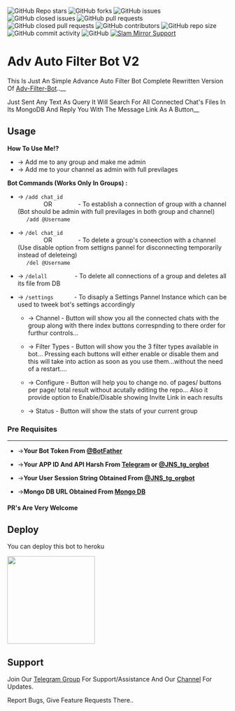 ![GitHub Repo stars](https://img.shields.io/github/stars/blackdeep04/Adv-Auto-Filter-Bot-v3?color=blue&style=flat)
![GitHub forks](https://img.shields.io/github/forks/blackdeep04/Adv-Auto-Filter-Bot-v3?color=green&style=flat)
![GitHub issues](https://img.shields.io/github/issues/blackdeep04/Adv-Auto-Filter-Bot-v3/Adv-Auto-Filter-Bot-v3)
![GitHub closed issues](https://img.shields.io/github/issues-closed/blackdeep04/Adv-Auto-Filter-Bot-v3)
![GitHub pull requests](https://img.shields.io/github/issues-pr/blackdeep04/Adv-Auto-Filter-Bot-v3)
![GitHub closed pull requests](https://img.shields.io/github/issues-pr-closed/blackdeep04/Adv-Auto-Filter-Bot-v3)
![GitHub contributors](https://img.shields.io/github/contributors/blackdeep04/Adv-Auto-Filter-Bot-v3?style=flat)
![GitHub repo size](https://img.shields.io/github/repo-size/blackdeep04/Adv-Auto-Filter-Bot-v3?color=red)
![GitHub commit activity](https://img.shields.io/github/commit-activity/m/blackdeep04/Adv-Auto-Filter-Bot-v3)
![GitHub](https://img.shields.io/github/license/blackdeep04/Adv-Auto-Filter-Bot-v3)
[![Slam Mirror Support](https://img.shields.io/badge/Hype%20Tech-blue)](https://telegram.dog/hypetechdis)

# Adv Auto Filter Bot V2

 
This Is Just An Simple Advance Auto Filter Bot Complete Rewritten Version Of [Adv-Filter-Bot](https://github.com/AlbertEinsteinTG/Adv-Auto-Filter-Bot)..__

Just Sent Any Text As Query It Will Search For All Connected Chat's Files In Its MongoDB And Reply You With The Message Link As A Button__


## Usage

**__How To Use Me!?__**

* -> Add me to any group and make me admin<br>
* -> Add me to your channel as admin with full previlages

**Bot Commands (Works Only In Groups) :**


  * -> `/add chat_id`<br>
     &nbsp;&nbsp;&nbsp;&nbsp;&nbsp;&nbsp;&nbsp;&nbsp;&nbsp;&nbsp;&nbsp;&nbsp;&nbsp;&nbsp;
OR
     &nbsp;&nbsp;&nbsp;&nbsp;&nbsp;&nbsp;&nbsp;&nbsp;&nbsp;&nbsp;&nbsp;&nbsp;&nbsp;&nbsp;- To establish a connection of group with a channel (Bot should be admin with full previlages in both group and channel)<br>
    &nbsp;&nbsp;&nbsp;&nbsp;&nbsp;`/add @Username`


  * -> `/del chat_id`<br>
     &nbsp;&nbsp;&nbsp;&nbsp;&nbsp;&nbsp;&nbsp;&nbsp;&nbsp;&nbsp;&nbsp;&nbsp;&nbsp;&nbsp;
OR 
    &nbsp;&nbsp;&nbsp;&nbsp;&nbsp;&nbsp;&nbsp;&nbsp;&nbsp;&nbsp;&nbsp;&nbsp;&nbsp;&nbsp;- To delete a group's coneection with a channel (Use disable option from settigns pannel for disconnecting temporarily instead of deleteing)<br>
    &nbsp;&nbsp;&nbsp;&nbsp; `/del @Username`


  * -> `/delall`&nbsp;&nbsp;&nbsp;&nbsp;&nbsp;&nbsp;&nbsp;&nbsp;&nbsp;&nbsp;&nbsp;&nbsp;&nbsp;&nbsp;&nbsp; - To delete all connections of a group and deletes all its file from DB
  
  * -> `/settings`&nbsp;&nbsp;&nbsp;&nbsp;&nbsp;&nbsp;&nbsp;&nbsp;&nbsp;&nbsp;&nbsp; -  To disaply a Settings Pannel Instance which can be used to tweek bot's settings accordingly

    * -> Channel - Button will show you all the connected chats with the group along with there index buttons correspnding to there order for furthur controls...

    * -> Filter Types - Button will show you the 3 filter types available in bot... Pressing each buttons will either enable or disable them and this will take into action as soon as you use them...without the need of a restart....

    * -> Configure - Button will help you to change no. of pages/ buttons per page/ total result without acutally editing the repo... Also it provide option to Enable/Disable  showing Invite Link in each results

    * -> Status - Button will show the stats of your current group

### Pre Requisites 
------------------
* ->__Your Bot Token From [@BotFather](http://www.telegram.dog/BotFather)__

* ->__Your APP ID And API Harsh From [Telegram](http://www.my.telegram.org) or [@JNS_tg_orgbot](http://www.telegram.dog/JNS_tg_orgbot)__

* ->__Your User Session String Obtained From [@JNS_tg_orgbot](http://www.telegram.dog/JNS_tg_orgbot)__

* ->__Mongo DB URL Obtained From [Mongo DB](http://www.mongodb.com)__

#### PR's Are Very Welcome

## Deploy
You can deploy this bot to heroku

<p><a href="https://heroku.com/deploy"> <img src="https://img.shields.io/badge/Deploy%20To%20Heroku-blueviolet?style=for-the-badge&logo=heroku" width="200""/></a></p>


## Support   
Join Our [Telegram Group](https://www.telegram.dog/CrazyBotszGrp) For Support/Assistance And Our [Channel](https://www.telegram.dog/CrazyBotsz) For Updates.   
   
Report Bugs, Give Feature Requests There..   


